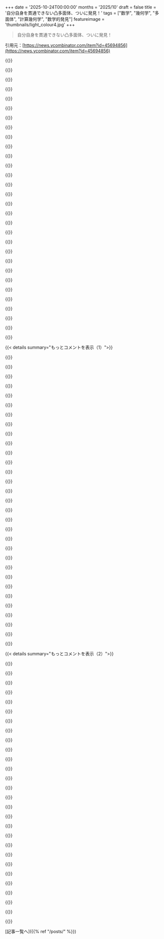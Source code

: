 +++
date = '2025-10-24T00:00:00'
months = '2025/10'
draft = false
title = '自分自身を貫通できない凸多面体、ついに発見！'
tags = ["数学", "幾何学", "多面体", "計算幾何学", "数学的発見"]
featureimage = 'thumbnails/light_colour4.jpg'
+++

> 自分自身を貫通できない凸多面体、ついに発見！

引用元：[https://news.ycombinator.com/item?id=45694856](https://news.ycombinator.com/item?id=45694856)




{{<matomeQuote body="arXivの論文「https://arxiv.org/abs/2508.18475」と、Hacker Newsの関連スレッド「Rupert’s snub cube and other Math Holes」（https://news.ycombinator.com/item?id=45261566 、2025年9月、10コメント）と「Rupert’s Property」（https://news.ycombinator.com/item?id=45057561 、2025年8月、23コメント）について言及してるよ。" userName="fleahunter" createdAt="2025/10/24 14:12:00" color="#45d325">}}




{{<matomeQuote body="この問題に対する解決策、面白いね。全部試すのは無理だから、どれか一つを選んで、その（非）解決策の性質がわかれば、同じ範囲の他のたくさんを除外できるってことか。<br>そういえば、数週間前にRupert’sやNopert’sの動画（https://www.youtube.com/watch?v=QH4MviUE0_s）を見たばかりだったから、この進歩に先駆けて偶然だね！" userName="king_geedorah" createdAt="2025/10/24 19:41:18" color="#45d325">}}




{{<matomeQuote body="そんなに偶然じゃないよ。記事自体にtom7が言及されてるし、彼の動画の感動的な結論で、この記事で紹介されてる研究について最後に触れてるんだ。tom7も同じことを証明しようとしてたんだってさ！" userName="anyfoo" createdAt="2025/10/24 20:57:52" color="#ff5c5c">}}




{{<matomeQuote body="彼は、すべての凸多面体がRupert’s Propertyを持つという予想を、snub cube（https://en.wikipedia.org/wiki/Snub_cube）が持たないことを証明して反証しようとしたんだ。snub cubeは、証明のために作られたNoperthedronよりもずっと“自然”なArchimedean solidだよ。もし彼がsnub cubeがRupert’s Propertyを持たないことを証明できたら、すべてのArchimedean solidがそれを持つわけではないと最初に証明できるかもね。" userName="cubefox" createdAt="2025/10/25 07:45:15" color="#ff5733">}}




{{<matomeQuote body="この問題って、3D空間で二つの形状が衝突するかどうかを探す問題と関係あるんじゃない？シミュレーションやゲームでは、たくさんの形状についてそれをできるだけ速く計算する必要があるから、幾何学で最も研究されてる問題の一つだろうね。" userName="brabel" createdAt="2025/10/25 08:37:13" color="">}}




{{<matomeQuote body="この問題のテストは、複数の向きから形状の2D投影を見つけて、一つがもう一つの中に収まるかを探すだけだから、たぶん少しシンプルだね。技術的には、投影以外に3D比較は必要ないんだ。<br>ほとんどの形状はブルートフォースでPropertyが真だと証明するのは簡単だけど、Rupert’s Propertyを持たないことや、すごく特殊でぴったりな場合に持つことを証明するのが難しいんだ。無限の可能性は試せないからね。" userName="MyOutfitIsVague" createdAt="2025/10/25 15:50:48" color="#ff5733">}}




{{<matomeQuote body="わぁ、この動画すごいよくできてるね。たくさんの素晴らしい洞察があって、ちょうどいい簡略化レベルだし、めちゃくちゃ面白いよ！" userName="ngruhn" createdAt="2025/10/25 17:33:34" color="">}}




{{<matomeQuote body="本当に特別な、素晴らしいチャンネルだね。" userName="xz18r" createdAt="2025/10/25 08:46:25" color="">}}




{{<matomeQuote body="この記事の詳しさが本当に好きだよ。実際に何をしたのか理解できたし、数学的な詳細に深く入り込みすぎて読みにくいってことはなかったね。" userName="tempestn" createdAt="2025/10/24 21:51:13" color="">}}




{{<matomeQuote body="プリンス・ルパートって「プリンス・ルパートの滴」でしか知らなかったけど、実はそれ以外にもいくつも輝かしいキャリアがあったんだって！<br>https://en.wikipedia.org/wiki/Prince_Rupert_of_the_Rhine" userName="zem" createdAt="2025/10/25 00:11:50" color="#785bff">}}




{{<matomeQuote body="彼の軍歴はまさにジェットコースターだね。機転が利くけど、若くてせっかちな面も。規律があって昇進したけど、歴史の流れで色々な経験をしたんだね。軍事以外にも全然違う分野で功績を残してるのが本当にすごいよ。" userName="KernalSanders" createdAt="2025/10/25 08:48:13" color="#ff5c5c">}}




{{<matomeQuote body="この話、以前にもHNで議論されてたよ。<br>https://news.ycombinator.com/item?id=45057561<br>論文も議論されたはずなんだけど、見つからないから間違ってるかも。" userName="andy99" createdAt="2025/10/25 01:06:38" color="">}}




{{<matomeQuote body="こっちでも議論されてたよ: <br>https://news.ycombinator.com/item?id=45261566<br>論文は二回投稿されてるね:<br>https://news.ycombinator.com/item?id=45075566<br>https://news.ycombinator.com/item?id=45041978" userName="beefman" createdAt="2025/10/25 16:36:44" color="#785bff">}}




{{<matomeQuote body="お二人さんありがとう！HNスレッドのまとめだよ:<br>Rupert’s snub cube and other Math Holes - https://news.ycombinator.com/item?id=45261566 - 2025年9月 (10コメント)<br>Rupert’s Property - https://news.ycombinator.com/item?id=45057561 - 2025年8月 (23コメント)" userName="dang" createdAt="2025/10/25 16:42:52" color="#ff5733">}}




{{<matomeQuote body="まっすぐ通す必要あるのかな？ソファーを角で動かすみたいに、動く形を回転させながら通すシナリオも考えられるよね。記事では「まっすぐ」って言ってるけど、そもそもの賭けでは回転も許されるんじゃないかな。" userName="somat" createdAt="2025/10/24 23:54:19" color="#ff5c5c">}}




{{<matomeQuote body="これは凸多面体についての話でしょ？回転させても意味ないんじゃないかな。" userName="jstanley" createdAt="2025/10/25 03:36:20" color="">}}




{{<matomeQuote body="正直よくわかんないんだけど、今Blenderで色々試してるんだ。全然うまくいかないんだけどね。記事にあった卵の形を想像してみて。もし、それが通る時に回転オフセットを変えられたらどうなるんだろう？って考えてるんだ。" userName="somat" createdAt="2025/10/25 05:38:57" color="">}}




{{<matomeQuote body="僕も同じ疑問を持ってるんだ。ソファーを角で動かす問題は非凸だけど、回転させたり、らせん状に動かせば、頂点と面の接触を避けられるんじゃないかと思ってるんだ。" userName="boothby" createdAt="2025/10/25 07:34:08" color="#ff5c5c">}}




{{<matomeQuote body="キューブを頂点から正三角形に通すときって、回転させたくなるでしょ？そういうことだよ。" userName="thefifthsetpin" createdAt="2025/10/25 19:59:20" color="">}}




{{<matomeQuote body="例えば、太いコルク栓抜きを想像してみてよ。" userName="JoeAltmaier" createdAt="2025/10/25 13:23:27" color="">}}




{{<matomeQuote body="それは凸じゃないよね。" userName="celeritascelery" createdAt="2025/10/25 13:54:56" color="">}}




{{<matomeQuote body="凸形状が動いている最中に穴を開けられたら、できる切断面は凹になる可能性があるんだって（例1）。この新しい凹の切断面は、回転しない場合じゃ無理なRupertカットチャレンジに必要な空間を確保できるのかな？他の回転方法もあるし、役立つかは不明だね。例1だと、立方体の面を並行に削るのは凹を作らないけど、対角線上に削ると作れるんだ。残念ながら立方体はもう通過できるから、凸の切断面が役立つことはないんだよね。" userName="somat" createdAt="2025/10/25 16:12:37" color="#785bff">}}




{{<matomeQuote body="誰か証明の計算部分を探してるなら、GitHubにSageMathで実装されてるよ: https://github.com/Jakob256/Rupert" userName="ashvardanian" createdAt="2025/10/25 09:31:33" color="#ff33a1">}}




{{<matomeQuote body="素人な質問なんだけど、nopert候補って、Rupertトンネルが作れない球体にどんどん近づいてるだけじゃないの？" userName="jmkd" createdAt="2025/10/24 20:58:08" color="#ff33a1">}}




{{<matomeQuote body="うん、面が増えるにつれて見た目は球体っぽくなるよ。でも球体は明らかに/自明に非Rupertだよね。それよりも、凸多面体が非Rupertであるかどうかっていう質問の方が面白いんだよ。" userName="tmiku" createdAt="2025/10/24 21:15:39" color="#38d3d3">}}




{{<matomeQuote body="形状が自分自身を通過できなくなるまでに、どれだけ面を追加できるか見るのは面白そうだよ。それか、無限に通過させ続けられるのか、時々nopertsに出くわすのかな？nopertsが徐々に増えて、通過できる形状を見つけるのが難しくなるのかもね。誰にもわからない、調べてみようよ。" userName="gitaarik" createdAt="2025/10/24 22:26:28" color="#ff5733">}}




{{<matomeQuote body="トリアキス四面体で言及されてるみたいに、おそらくどんどん許容誤差は厳しくなるだろうね。課題は、パラメータ空間の特定の向きを排除するようなショートカットがないと、面を追加するほど計算が大変になることだよ（彼らは、一つの影、投影が大きく突き出ている場合、その突き出しを別の影に入れるには大きな回転が必要になり、そのためそのような回転角度をすべて除外でき、チェックすべき向きの数を減らせるってわかったんだ）。面が増えて対称性が増すと、候補をテストするのがすごく難しくなるけど、君のアイデアは面白いね。" userName="KernalSanders" createdAt="2025/10/25 09:03:34" color="#ff5733">}}




{{<matomeQuote body="でも、大事なことに、それらは違うんだよ！" userName="maplant" createdAt="2025/10/24 22:27:21" color="">}}




{{<matomeQuote body="「Tom7」のファンなら、これについて最近よく知ってるはずだよ！彼が9月16日にRupert問題とNopertを見つけようとするビデオを出したんだ！ https://www.youtube.com/watch?v=QH4MviUE0_s これと「結び目予想」の反証もあって、最近すごく面白い数学の進展があったね！TomはSIGBOVIKの論文に合わせて、楽しくて面白いトピックや個人的なプロジェクトの物語についての素晴らしいビデオを定期的にリリースしてるんだ。Fooneとかから得られる、コンピューターに変なことをさせて楽しむ、あの奇妙なコンピューターコメディを持ってるよ。" userName="mrguyorama" createdAt="2025/10/24 19:56:16" color="#45d325">}}




{{<matomeQuote body="彼の動画はマジ最高！めちゃ面白いし、他にはない深さがあって、いい意味で型破りな学術的アプローチが最高なんだ。特に「カーニングが計算不能な問題」って動画は厳密で見る価値ありだよ。彼の動画は全部オススメ！" userName="chaps" createdAt="2025/10/24 21:06:38" color="#785bff">}}




{{< details summary="もっとコメントを表示（1）">}}

{{<matomeQuote body="このテーマと詳しさの記事がある雑誌が欲しいな。特に子ども向けで、ネットの邪魔なしに読めるやつ。Quantaはオンラインだけみたいだけど、他に紙媒体で似た出版物って知ってる人いる？" userName="cyode" createdAt="2025/10/24 22:48:56" color="">}}




{{<matomeQuote body="Nautilusっていう雑誌が似たような記事出してるよ。ちょっと難易度は低いけどね。アートも良い感じだよ。" userName="yread" createdAt="2025/10/25 21:28:21" color="">}}




{{<matomeQuote body="Scientific American、とかどう？" userName="kiicia" createdAt="2025/10/25 01:26:48" color="">}}




{{<matomeQuote body="あー、でもこの多面体、平らな面が2つあるからD&Dには使えないじゃん！頑張れ、rhombicosidodecahedron！" userName="juris" createdAt="2025/10/25 07:14:03" color="">}}




{{<matomeQuote body="確かにそれもアリかもね。Rupertの元の推測って、多面体のサイコロって指定してたんだっけ？たぶん対称性が法則の要件の一つなんだろうなぁ。" userName="sans_souse" createdAt="2025/10/25 07:34:39" color="">}}




{{<matomeQuote body="バカな質問でごめんね。でもなんでこんなこと研究するの？ただの趣味？それとも数学の研究って結局は役に立つのかな？これって工学っていうより、アートに近い気がするんだけど。" userName="halapro" createdAt="2025/10/25 06:35:45" color="">}}




{{<matomeQuote body="数学者って、行列変換とか表面の法線について何十年も抽象的に研究してたんだけど、1980年代になって、その数学が突然Computer Graphicsの分野でめちゃくちゃ実用的で重要になったんだよ。" userName="mikepurvis" createdAt="2025/10/25 07:02:22" color="#785bff">}}




{{<matomeQuote body="この抽象的な研究に誰がお金出してるの？「将来的に」役立つのは分かるけど、研究者って今すぐお金が必要でしょ？これってOpen Sourceみたいに、ただやりたいからやってるだけなのかな？" userName="halapro" createdAt="2025/10/27 11:46:51" color="">}}




{{<matomeQuote body="問題そのものは応用がなくても、解決に使われた技術は応用できるかもね。それに、ただの好奇心で研究するのも全然アリだよ。たくさんのすごい科学的発見って、一見すると何の役にも立たなさそうな研究から生まれたんだから。" userName="kvdveer" createdAt="2025/10/25 06:41:47" color="#ff5c5c">}}




{{<matomeQuote body="こういう研究って、Velcroとか自己ロック機構みたいな実用的な発明につながることもあるんだよね。誰かが使い道を見つけたら、ささやかながら世界をちょっと変えられるかも。" userName="staplers" createdAt="2025/10/25 06:42:36" color="#38d3d3">}}




{{<matomeQuote body="数学って、ただの楽しみや好奇心でやるのも、特定の目標に向かってやるのもあるよね。どっちも結果的に役立ったり役立たなかったりするし、将来何がめっちゃ役立つかなんて、ほとんど予測不可能だよ。たまに、マニアックな数学の使い道が100年以上経ってから発見されることだってあるんだからね。" userName="ndsipa_pomu" createdAt="2025/10/25 15:58:32" color="#ff5c5c">}}




{{<matomeQuote body="G.H. Hardyだったと思うけど、「数学の唯一の悪い点は、それが役に立つことだ」って言ってたのを思い出したよ。" userName="daxfohl" createdAt="2025/10/25 18:06:52" color="">}}




{{<matomeQuote body="George Booleも、これについて何か意見があるかもしれないね。" userName="_whiteCaps_" createdAt="2025/10/25 19:02:34" color="">}}




{{<matomeQuote body="1つ例を見つけるのがこれほど大変だったんだから、次の研究結果はきっと「ほとんどすべての凸多面体は、自分自身を通り抜けることができない」って内容になるんじゃないかな。" userName="n4r9" createdAt="2025/10/25 06:30:23" color="#45d325">}}




{{<matomeQuote body="「オーストリアの交通システム会社 A&R Tech の研究者」ってあったけど、オーストリアの運送会社がこんな研究してるの！？<br>すごいと感動したけど、同時に混乱もしてるよ。" userName="Havoc" createdAt="2025/10/25 01:44:51" color="">}}




{{<matomeQuote body="彼らの特許庁の研究者たちがどんなことしてるか見てみたらどう？" userName="megablast" createdAt="2025/10/25 02:00:13" color="">}}




{{<matomeQuote body="この論文の著者たち、どっちも趣味で研究してるみたいだよ（でも、片方は修士、もう片方は博士号を持ってる訓練された数学者／統計学者なんだけどね）。" userName="cool_dude85" createdAt="2025/10/25 02:38:54" color="#ff5733">}}




{{<matomeQuote body="triakis tetrahedron のフィット感が本当にクレイジーなくらいピッタリだよ！<br>https://youtu.be/jDTPBdxmxKw" userName="fuglede_" createdAt="2025/10/25 06:02:01" color="#ff33a1">}}




{{<matomeQuote body="ドーナツは非凸だよね。記事のタイトルがその大事な言葉を抜かしてるよ。" userName="boothby" createdAt="2025/10/25 06:09:09" color="#785bff">}}




{{<matomeQuote body="なんか直感的に無理そうって思っちゃうのは、「自分を貫通できる」ってのが「ある向きで、辺の長さが別のインスタンスより大きくない」って定義されてるように聞こえるからかな。同じ向きなら同じ形のものは貫通できるはずだもんね。" userName="ratelimitsteve" createdAt="2025/10/24 19:39:35" color="#ff5733">}}




{{<matomeQuote body="基準は「半分に切らずに自分を貫通できる」ことだよね。多分それは「オブジェクトを完全に消さずに」って意味に広がるんだろうな。同じ向きで貫通したらオブジェクトは消えちゃうもん。" userName="strbean" createdAt="2025/10/24 21:20:42" color="#785bff">}}




{{<matomeQuote body="注目すべきは、球体はRupertの法則を満たさないよ（でもサッカーボールは違う…小さい切れ目なら通れるから）。" userName="jibal" createdAt="2025/10/24 22:02:31" color="#ff5c5c">}}




{{<matomeQuote body="「球はRupertじゃないけどサッカーボールは違う…」ってコメントに対してだけど、サッカーボールって球体だよ。表面に多角形がデザインされてるだけ。色がついてるからって球体じゃなくなるわけじゃないでしょ。" userName="thaumasiotes" createdAt="2025/10/25 04:01:27" color="#ff33a1">}}




{{<matomeQuote body="この話では、サッカーボールは平面の面を持つってことになってるんだね（実際は空気圧で膨らんでて平面じゃないけど）。" userName="jibal" createdAt="2025/10/26 06:38:50" color="">}}




{{<matomeQuote body="俺の直感は全然違うんだ（そしてそれが現実と合ってるみたい）。凸多面体って非対称なものもあり得るってことを知っとくといいよ。" userName="jibal" createdAt="2025/10/24 22:00:31" color="">}}




{{<matomeQuote body="うん、その考え方だと、基底ケースがある半順序みたいに聞こえるね。もし角度Aが角度Bを通れて、角度Bが角度Cを通れるとしたら…" userName="hyperhello" createdAt="2025/10/24 20:20:16" color="#38d3d3">}}




{{<matomeQuote body="次のVoyagerみたいな探査機に、この形を金かチタンで作って積むべきだろ。Einstein-tileも入れよう。他には何が良いかな？最近のStand-up Mathsでやってた、足し算的じゃない「ほどけない結び目」も良いかもね。僕らが見つけた宇宙のイースターエッグ全部入れようぜ。" userName="teekert" createdAt="2025/10/25 09:57:08" color="#ff5733">}}




{{<matomeQuote body="まだ進化してない宇宙人が、”不可能”な事実がいっぱい詰まった箱を見つけるって想像してみてよ。俺たちにとってのそういう箱って、どんなものが入ってるんだろうね。" userName="bArray" createdAt="2025/10/25 11:11:10" color="#ff5c5c">}}




{{<matomeQuote body="もし未発達な種族だったら、自分たちが「不可能」だとすら気づかないだろうね。人間レベルの種族にとっては、これはただの仮説への反例になるだけさ。" userName="ultratalk" createdAt="2025/10/25 12:42:59" color="">}}




{{<matomeQuote body="Voyager probeを迎撃できるほど発達してるのに、未発達な種族って矛盾してるよな（大気圏再突入で生き残るとは思えないけど）。" userName="bpodgursky" createdAt="2025/10/25 13:12:26" color="">}}

{{</details>}}




{{< details summary="もっとコメントを表示（2）">}}

{{<matomeQuote body="単純な球体って、自分自身を貫通できないっていう条件を自明に満たしてるんじゃないの？" userName="biot" createdAt="2025/10/24 20:55:43" color="#785bff">}}




{{<matomeQuote body="そのパズルは凸多面体にしか適用されないんだよ。" userName="smokel" createdAt="2025/10/24 21:13:28" color="#ff5733">}}




{{<matomeQuote body="記事には「多様な形状は扱いづらいから、数学者は凸多面体に焦点を当てる傾向がある」って書いてあるね。「焦点を当てる傾向がある」ってことは排他的じゃない示唆だけど、君の言う通り、Rupert propertyは凸多面体にしか適用されないみたい。だから、球体も形だと考えると、記事のタイトルと本文は少なくとも不完全だよ。" userName="biot" createdAt="2025/10/25 08:47:47" color="#785bff">}}




{{<matomeQuote body="球体は凸多面体じゃないよ。" userName="LostMyLogin" createdAt="2025/10/24 21:15:39" color="#38d3d3">}}




{{<matomeQuote body="面の数を増やしていけば、極限では球体になるよ。" userName="guelo" createdAt="2025/10/24 21:43:22" color="">}}




{{<matomeQuote body="確かに、πが有理数の列の極限であるようにね。でも、有理数には当てはまるけどπには当てはまらない性質ってたくさんあるでしょ。" userName="teraflop" createdAt="2025/10/24 22:23:31" color="#785bff">}}




{{<matomeQuote body="球体に近づくにつれて、Rupertnessは失われるんだよ。" userName="guelo" createdAt="2025/10/24 22:45:12" color="#38d3d3">}}




{{<matomeQuote body="極限での振る舞いは直感に反することがあるよね。多面体の頂点を増やしていくと、体積や表面積のように球体のそれに近づく性質もあれば、表面の不連続性の数みたいにどんどん離れていくものもある。Rupertnessがどうなるか、あるいは頂点追加に対して単調に変化するのかは全然自明じゃないね。" userName="akoboldfrying" createdAt="2025/10/25 01:44:25" color="#45d325">}}




{{<matomeQuote body="球体は面がないから凸多面体じゃないでしょ。" userName="jibal" createdAt="2025/10/24 21:55:15" color="">}}




{{<matomeQuote body="訂正ね、球体は面が無限にあるから凸多面体じゃないって！ 凸多面体は有限の面を持つ必要があって、アペイロトープは認められてないんだよ。" userName="burnt-resistor" createdAt="2025/10/25 09:16:39" color="#ff33a1">}}




{{<matomeQuote body="球体に面はないんだから、’無限の’面なんて表現は間違いだよ。" userName="jibal" createdAt="2025/10/26 06:37:02" color="">}}




{{<matomeQuote body="凸多面体って、有限の多面体であることが必須なんだってさ。" userName="burnt-resistor" createdAt="2025/10/25 09:18:53" color="">}}




{{<matomeQuote body="形式的な証明が理解できないのは変な感じ。正確性は否定しないけど、GPTが全部やった今回のは、数学者がプログラムを理解できた4色定理とは全然違うね。<br>もしGPTがなくなったら、誰もこの形式化を再現できないだろうし、ブレイクスルーがあっても気づかないかも。" userName="daxfohl" createdAt="2025/10/25 18:28:45" color="#38d3d3">}}




{{<matomeQuote body="GPTってどこに書いてあるの？Noperthedronの証明でコンピュータを使った部分は、人間が書いたSagemathプログラムだよ: https://github.com/Jakob256/Rupert<br>Erdoš予想の証明と勘違いしてない？: https://borisalexeev.com/pdf/erdos707.pdf" userName="dwrensha" createdAt="2025/10/25 18:39:25" color="#ff5c5c">}}




{{<matomeQuote body="ああ、ごめん、君が正しかった！<br>昨日両方読んだから、記憶が混ざってたよ。なんか’おかしい’って感じてたのはそれだったんだ。<br>長くて情報が失われやすいLLMに対する僕の考えも、見直さないとね。" userName="daxfohl" createdAt="2025/10/25 21:58:53" color="#ff33a1">}}




{{<matomeQuote body="他の図形はアニメーションあるのに、見つかったやつだけ見せてくれないのはなんで？" userName="PunchyHamster" createdAt="2025/10/25 09:54:57" color="">}}




{{<matomeQuote body="関連するDimensionsの章はここ: https://dimensions-math.org/Dim_CH2_E.htm<br>動画もあるよ: https://www.youtube.com/watch?v=AhM9JH5GNiI&list=PL3C690048E..." userName="vismit2000" createdAt="2025/10/25 12:51:45" color="#ff5733">}}




{{<matomeQuote body="Noperthedronって、’Rupert’と’nope’を組み合わせた’Nopert’から来てるんだって。<br>数学にユーモアのセンスもあっていいね。" userName="dnw" createdAt="2025/10/24 20:59:26" color="">}}




{{<matomeQuote body="Tom7はマジで面白いし、技術的な深みもハンパないし、ユーモアも最高なんだよね。一日中でも彼のこと布教したい！関連動画：https://www.youtube.com/watch?v=QH4MviUE0_s<br>そこまで関連してないけど、個人的にはこっちの方がお気に入り：https://www.youtube.com/watch?v=ar9WRwCiSr0" userName="pinkmuffinere" createdAt="2025/10/24 22:12:05" color="">}}




{{<matomeQuote body="この論理的な間違いにはイライラしたよ。「nopert」は「no+Rupert」じゃなくて、「nope+Rupert」なら「nopepert」になるはずだろ。" userName="867-5309" createdAt="2025/10/24 21:07:12" color="">}}




{{<matomeQuote body="全くその通り！ポートマントーは荷物を持ってくれるもんだよ。" userName="foobarbecue" createdAt="2025/10/25 02:02:17" color="">}}




{{<matomeQuote body="Tom7はポートマントーに関する動画もいくつか出してるよ。" userName="stephenlf" createdAt="2025/10/24 22:12:14" color="">}}




{{<matomeQuote body="これ、実はすごく面白いポイントなんだよね。英語のポートマントーは、普通は一つの単語全部と、もう一つの単語の半分を組み合わせるんだ。「nopert」も「nope」全部と「Rupert」の半分で、このパターンにピッタリ合う。<br>面白いのは、中国語のポートマントーだと、両方の単語を半分ずつ組み合わせるのが標準的な形なんだよ。どんな言語でも、ポートマントーの作り方を予測できるくらい、その言語の構造についてどれだけ知っておかないといけないかって考えると、ゾクゾクするね。" userName="thaumasiotes" createdAt="2025/10/25 03:56:30" color="#785bff">}}




{{<matomeQuote body="英語のポートマントーって、片方の単語を丸ごと含んでることは滅多にないんだけどな。Motel、smog、brunch、cronut、spork、sitcom、cyborg、Velcroとかさ。" userName="foobarbecue" createdAt="2025/10/26 12:52:11" color="#ff33a1">}}




{{<matomeQuote body="「sitcom」みたいなのがポートマントーだって知らなかったよ！てっきり、一つの単語の始まりと別の単語の終わりを使うのが条件だと思ってたんだ。TIL！" userName="strbean" createdAt="2025/10/27 16:30:49" color="">}}




{{<matomeQuote body="いや、違うよ。例えばWiktionaryだと、Motelは「blend」って分類されてるけど、sitcomは「shortening」って分類されてるんだよ。" userName="thaumasiotes" createdAt="2025/10/29 10:13:45" color="">}}




{{<matomeQuote body="Motelもsitcomもポートマントーだよ。定義するときに最もよく使われる例の一つだし。「blend」や「shortening」はポートマントーの同義語で必要条件ではあるけど、十分条件じゃないんだよ。君の誤りってのは、「blendだからポートマントーじゃない」って言っちゃってるところにあるね。全てのポートマントーはblendだし、shorteningでもあるけど、全てのblendやshorteningがポートマントーとは限らないんだ。" userName="foobarbecue" createdAt="2025/10/29 12:23:43" color="#38d3d3">}}

{{</details>}}



[記事一覧へ]({{% ref "/posts/" %}})

